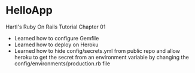 # HelloApp
Hartl's Ruby On Rails Tutorial Chapter 01

* Learned how to configure Gemfile
* Learned how to deploy on Heroku
* Learned how to hide config/secrets.yml from public repo and allow heroku to get the secret from an environment variable by changing the config/environments/production.rb file
